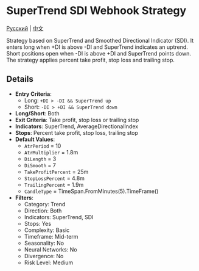 # SuperTrend SDI Webhook Strategy
[Русский](README_ru.md) | [中文](README_cn.md)

Strategy based on SuperTrend and Smoothed Directional Indicator (SDI). It enters long when +DI is above -DI and SuperTrend indicates an uptrend. Short positions open when -DI is above +DI and SuperTrend points down. The strategy applies percent take profit, stop loss and trailing stop.

## Details

- **Entry Criteria**:
  - Long: `+DI > -DI && SuperTrend up`
  - Short: `-DI > +DI && SuperTrend down`
- **Long/Short**: Both
- **Exit Criteria**: Take profit, stop loss or trailing stop
- **Indicators**: SuperTrend, AverageDirectionalIndex
- **Stops**: Percent take profit, stop loss, trailing stop
- **Default Values**:
  - `AtrPeriod` = 10
  - `AtrMultiplier` = 1.8m
  - `DiLength` = 3
  - `DiSmooth` = 7
  - `TakeProfitPercent` = 25m
  - `StopLossPercent` = 4.8m
  - `TrailingPercent` = 1.9m
  - `CandleType` = TimeSpan.FromMinutes(5).TimeFrame()
- **Filters**:
  - Category: Trend
  - Direction: Both
  - Indicators: SuperTrend, SDI
  - Stops: Yes
  - Complexity: Basic
  - Timeframe: Mid-term
  - Seasonality: No
  - Neural Networks: No
  - Divergence: No
  - Risk Level: Medium
